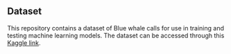 ## Dataset

This repository contains a dataset of Blue whale calls for use in training and testing machine learning models. The dataset can be accessed through this [Kaggle link](https://www.kaggle.com/competitions/datafestintegration2023/data).
